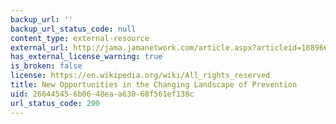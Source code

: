 ```yaml
---
backup_url: ''
backup_url_status_code: null
content_type: external-resource
external_url: http://jama.jamanetwork.com/article.aspx?articleid=1889667
has_external_license_warning: true
is_broken: false
license: https://en.wikipedia.org/wiki/All_rights_reserved
title: New Opportunities in the Changing Landscape of Prevention
uid: 26644545-6b06-48ea-a630-68f561ef138c
url_status_code: 200
---
```

